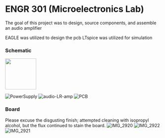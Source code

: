 # ENGR 301 (Microelectronics Lab) 

The goal of this project was to design, source components, and assemble an audio amplifier

EAGLE was utilized to design the pcb
LTspice was utilized for simulation

### Schematic
<img src="https://your-image-url.type](https://github.com/KipperNugget/Audio_Amplifier/assets/54484042/8726b3aa-f56c-4fce-8a45-dcf757118a27" width="100" height="100">

![PowerSupply]() 
![audio-LR-amp](https://github.com/KipperNugget/Audio_Amplifier/assets/54484042/8726b3aa-f56c-4fce-8a45-dcf757118a27)
![PCB](https://github.com/KipperNugget/Audio_Amplifier/assets/54484042/ba8cc3fe-4ed6-450b-8a00-0219206d0f66)
### Board
Please excuse the disgusting finish; attempted cleaning with isopropyl alcohol, but the flux continued to stain the board.
![IMG_2920](https://github.com/KipperNugget/Audio_Amplifier/assets/54484042/257b156e-0b73-4c21-8ecd-88db59cea7d4)
![IMG_2922](https://github.com/KipperNugget/Audio_Amplifier/assets/54484042/3fb3a464-57b8-464c-9c1c-6a1611d8f788)
![IMG_2921](https://github.com/KipperNugget/Audio_Amplifier/assets/54484042/c50bd386-3237-4fb4-8db0-ca8637bce713)
